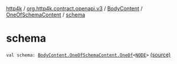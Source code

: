 [http4k](../../../index.md) / [org.http4k.contract.openapi.v3](../../index.md) / [BodyContent](../index.md) / [OneOfSchemaContent](index.md) / [schema](./schema.md)

# schema

`val schema: `[`BodyContent.OneOfSchemaContent.OneOf`](-one-of/index.md)`<`[`NODE`](index.md#NODE)`>` [(source)](https://github.com/http4k/http4k/blob/master/http4k-contract/src/main/kotlin/org/http4k/contract/openapi/v3/model.kt#L79)